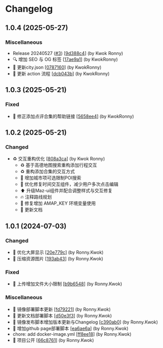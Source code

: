 # Changelog

<a name="1.0.4"></a>
## 1.0.4 (2025-05-27)

### Miscellaneous

-  Release 20240527 ([#3](https://github.com/kwokronny/roadbook/issues/3)) [[9d388c4](https://github.com/kwokronny/roadbook/commit/9d388c447a31b7d15254c21e020cc255be2fd51a)] (by Kwok Ronny)
- 🔍 增加 SEO 与 OG 标签 [[17ae9a1](https://github.com/kwokronny/roadbook/commit/17ae9a183c4c37e6c0f9278518ca2d36ddaa764a)] (by KwokRonny)
- 📝 更新city.json [[0787160](https://github.com/kwokronny/roadbook/commit/0787160988672ea43dcab8ebd9292b4a84c95374)] (by KwokRonny)
-  👷 更新 action 流程 [[dcb043b](https://github.com/kwokronny/roadbook/commit/dcb043bc77f509db6fcce6d54089353fa73cd8f1)] (by KwokRonny)


<a name="1.0.3"></a>
## 1.0.3 (2025-05-21)

### Fixed

- 🐛 修正添加点评合集的帮助链接 [[5658ee4](https://github.com/kwokronny/roadbook/commit/5658ee4e97a07acb90ca6c9cb395a22eb42a6437)] (by KwokRonny)


<a name="1.0.2"></a>
## 1.0.2 (2025-05-21)

### Changed

- ♻️ 交互重构优化 [[808a3ca](https://github.com/kwokronny/roadbook/commit/808a3ca3f71e347d5373f0193ed62380df313dab)] (by Kwok Ronny)
  - ♻️ 基于高德地图搜索重构添加行程交互
  - ♻️ 重构添加合集的交互方式
  - 💄 增加城市项可选限制POI搜索
  - 💄 优化修复时间交互组件，减少用户多次点击编辑
  - ⬆️ 升级Maz-ui组件并配合调整样式与交互修复
  - 🔥 注释路线规划
  - 🐛 修复增加 AMAP_KEY 环境变量使用
  - 📝 更新文档


<a name="1.0.1"></a>
## 1.0.1 (2024-07-03)

### Changed

- 💄 优化大屏显示 [[20e779c](https://github.com/kwokronny/roadbook/commit/20e779cdc5027532aa5f878002337c6448505738)] (by Ronny.Kwok)
- 🚚 压缩资源图片 [[193ab43](https://github.com/kwokronny/roadbook/commit/193ab439948bde93090b51afd2c10d0f530ff308)] (by Ronny.Kwok)

### Fixed

- 🐛 上传增加文件大小限制 [[b9b6548](https://github.com/kwokronny/roadbook/commit/b9b6548b09a1c9c8591f9f3c0dbb0b621fcdfdf9)] (by Ronny.Kwok)

### Miscellaneous

-  👷 镜像部署脚本更新 [[fd79221](https://github.com/kwokronny/roadbook/commit/fd79221b4556f67ffbd18144cd86a3dd58a25fd6)] (by Ronny.Kwok)
-  👷 更新文档部署脚本 [[d50e3f3](https://github.com/kwokronny/roadbook/commit/d50e3f37991ecec90b4ef3e50617e46d911e1e00)] (by Ronny.Kwok)
- 🚀 镜像发布脚本增加版本更新与Changelog [[c390ab0](https://github.com/kwokronny/roadbook/commit/c390ab04aa5db91b6c8a8717f804d26852b25182)] (by Ronny.Kwok)
- 🚀 增加github page部署脚本 [[ea6ae6a](https://github.com/kwokronny/roadbook/commit/ea6ae6a704191014006dd9aae9ef246e62a3fd1f)] (by Ronny.Kwok)
-  chore: add docker-image.yml [[ff8ee18](https://github.com/kwokronny/roadbook/commit/ff8ee189a12833c1e15aebef67855fdf290d239a)] (by Ronny.Kwok)
- 🚀 项目公开 [[66c8761](https://github.com/kwokronny/roadbook/commit/66c8761b0ed0437c2f74812eb20a92e7ee35f9a0)] (by Ronny.Kwok)


